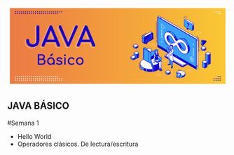 <p align="center">
  <img src="https://github.com/jaimed411/dodero.jaime.ejerciciospracticos.javabasico/blob/main/javabasico.jpg" alt="foto">
</p>

## JAVA BÁSICO
#Semana 1
- Hello World
- Operadores clásicos. De lectura/escritura
